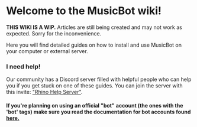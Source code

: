 # Welcome to the MusicBot wiki!

**THIS WIKI IS A WIP.** Articles are still being created and may not work as expected. Sorry for the inconvenience.

Here you will find detailed guides on how to install and use MusicBot on your computer or external server.

### I need help!

Our community has a Discord server filled with helpful people who can help you if you get stuck on one of these guides. You can join the server with this invite: ["Rhino Help Server"](http://discord.me/rhinohelp).

#### If you're planning on using an official "bot" account (the ones with the 'bot' tags) make sure you read the documentation for bot accounts found [here.](https://discordapp.com/developers/docs/intro)